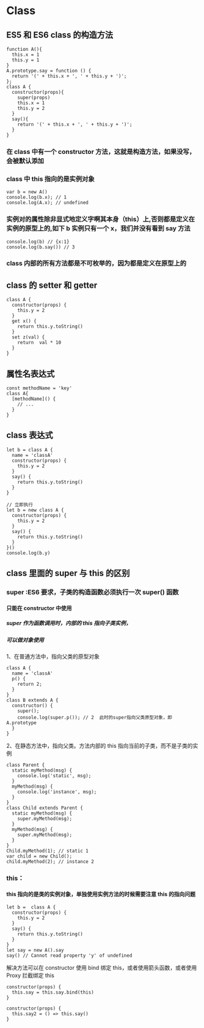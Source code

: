 # Class

## ES5 和 ES6 class 的构造方法

```
function A(){
  this.x = 1
  this.y = 1
}
A.prototype.say = function () {
  return '(' + this.x + ', ' + this.y + ')';
};
class A {
  constructor(props){
    super(props)
    this.x = 1
    this.y = 2
  }
  say(){
    return '(' + this.x + ', ' + this.y + ')';
  }
}
```

### 在 class 中有一个 constructor 方法，这就是构造方法，如果没写，会被默认添加

### class 中 this 指向的是实例对象

```
var b = new A()
console.log(b.x); // 1
console.log(A.x); // undefined
```

### 实例对的属性除非显式地定义字啊其本身（this）上,否则都是定义在实例的原型上的,如下 b 实例只有一个 x，我们并没有看到 say 方法

```
console.log(b) // {x:1}
console.log(b.say()) // 3
```

### class 内部的所有方法都是不可枚举的，因为都是定义在原型上的

## class 的 setter 和 getter

```
class A {
  constructor(props) {
    this.y = 2
  }
  get x() {
    return this.y.toString()
  }
  set z(val) {
    return  val * 10
  }
}

```

## 属性名表达式

```
const methodName = 'key'
class A{
  [methodName]() {
    // ...
  }
}
```

## class 表达式

```
let b = class A {
  name = 'classA'
  constructor(props) {
    this.y = 2
  }
  say() {
    return this.y.toString()
  }
}

// 立即执行
let b = new class A {
  constructor(props) {
    this.y = 2
  }
  say() {
    return this.y.toString()
  }
}()
console.log(b.y)
```

## class 里面的 super 与 this 的区别

### super :ES6 要求，子类的构造函数必须执行一次 super() 函数

#### 只能在 constructor 中使用

##### super 作为函数调用时，内部的 this 指向子类实例，

##### 可以做对象使用

1、在普通方法中，指向父类的原型对象

```
class A {
  name = 'classA'
  p() {
    return 2;
  }
}
class B extends A {
  constructor() {
    super();
    console.log(super.p()); // 2  此时的super指向父类原型对象，即 A.prototype
  }
}
```

2、在静态方法中，指向父类。方法内部的 this 指向当前的子类，而不是子类的实例

```
class Parent {
  static myMethod(msg) {
    console.log('static', msg);
  }
  myMethod(msg) {
    console.log('instance', msg);
  }
}
class Child extends Parent {
  static myMethod(msg) {
    super.myMethod(msg);
  }
  myMethod(msg) {
    super.myMethod(msg);
  }
}
Child.myMethod(1); // static 1
var child = new Child();
child.myMethod(2); // instance 2
```

### this：

#### this 指向的是类的实例对象，单独使用实例方法的时候需要注意 this 的指向问题

```
let b =  class A {
  constructor(props) {
    this.y = 2
  }
  say() {
    return this.y.toString()
  }
}
let say = new A().say
say() // Cannot read property 'y' of undefined
```

解决方法可以在 constructor 使用 bind 绑定 this，或者使用箭头函数，或者使用 Proxy 拦截绑定 this

```
constructor(props) {
  this.say = this.say.bind(this)
}

constructor(props) {
  this.say2 = () => this.say()
}
```
